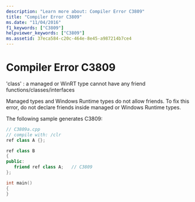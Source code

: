 ```yaml
---
description: "Learn more about: Compiler Error C3809"
title: "Compiler Error C3809"
ms.date: "11/04/2016"
f1_keywords: ["C3809"]
helpviewer_keywords: ["C3809"]
ms.assetid: 37eca584-c20c-464e-8e45-a987214b7ce4
---
```

# Compiler Error C3809

'class' : a managed or WinRT type cannot have any friend functions/classes/interfaces

Managed types and Windows Runtime types do not allow friends. To fix this error, do not declare friends inside managed or Windows Runtime types.

The following sample generates C3809:

```cpp
// C3809a.cpp
// compile with: /clr
ref class A {};

ref class B
{
public:
   friend ref class A;   // C3809
};

int main()
{
}
```
